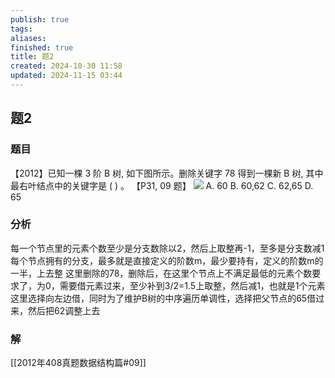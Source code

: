 ```yaml
---
publish: true
tags: 
aliases: 
finished: true
title: 题2
created: 2024-10-30 11:58
updated: 2024-11-15 03:44
---
```

## 题2
### 题目
【2012】已知一棵 3 阶 B 树, 如下图所示。删除关键字 78 得到一棵新 B 树, 其中最右叶结点中的关键字是 ( ) 。 【P31, 09 题】
![](https://img.hwenyi.live/202410301852453.webp)
A. 60 
B. 60,62 
C. 62,65 
D. 65
### 分析
每一个节点里的元素个数至少是分支数除以2，然后上取整再-1，至多是分支数减1
每个节点拥有的分支，最多就是直接定义的阶数m，最少要持有，定义的阶数m的一半，上去整
这里删除的78，删除后，在这里个节点上不满足最低的元素个数要求了，为0，需要借元素过来，至少补到3/2=1.5上取整，然后减1，也就是1个元素
这里选择向左边借，同时为了维护B树的中序遍历单调性，选择把父节点的65借过来，然后把62调整上去
### 解
[[2012年408真题数据结构篇#09]]
